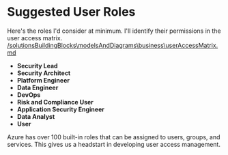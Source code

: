 # Suggested User Roles

Here's the roles I'd consider at minimum. I'll identify their permissions in the user access matrix. [/solutionsBuildingBlocks\modelsAndDiagrams\business\userAccessMatrix.md](here)

* **Security Lead**
* **Security Architect** 
* **Platform Engineer**
* **Data Engineer**
* **DevOps**
* **Risk and Compliance User**
* **Application Security Engineer**
* **Data Analyst**
* **User** 

 Azure has over 100 built-in roles that can be assigned to users, groups, and services. This gives us a headstart in developing user access management.